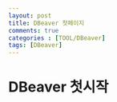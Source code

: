 ```yaml
---
layout: post
title: DBeaver 첫페이지 
comments: true
categories : [TOOL/DBeaver]
tags: [DBeaver] 
---
```


# DBeaver 첫시작